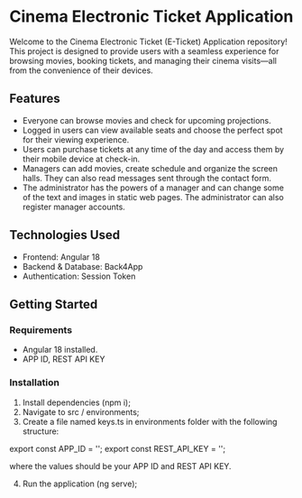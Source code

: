 # Cinema Electronic Ticket Application
Welcome to the Cinema Electronic Ticket (E-Ticket) Application repository! This project is designed to provide users with a seamless experience for browsing movies, booking tickets, and managing their cinema visits—all from the convenience of their devices.

## Features
- Everyone can browse movies and check for upcoming projections.
- Logged in users can view available seats and choose the perfect spot for their viewing experience.
- Users can purchase tickets at any time of the day and access them by their mobile device at check-in.
- Managers can add movies, create schedule and organize the screen halls. They can also read messages sent through the contact form.
- The administrator has the powers of a manager and can change some of the text and images in static web pages. The administrator can also register manager accounts.

## Technologies Used
- Frontend: Angular 18
- Backend & Database: Back4App
- Authentication: Session Token

## Getting Started

### Requirements
- Angular 18 installed.
- APP ID, REST API KEY

### Installation
1. Install dependencies (npm i);
2. Navigate to src / environments;
3. Create a file named keys.ts in environments folder with the following structure:

export const APP_ID = '';
export const  REST_API_KEY = '';

where the values should be your APP ID and REST API KEY.

4. Run the application (ng serve);